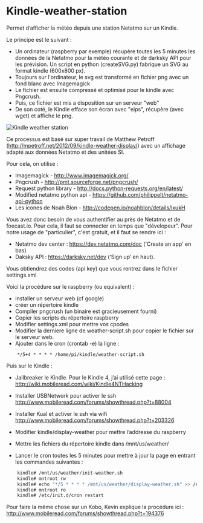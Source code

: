 # Kindle-weather-station

Permet d’afficher la météo depuis une station Netatmo sur un Kindle. 

Le principe est le suivant :
  - Un ordinateur (raspberry par exemple) récupère toutes les 5 minutes les données de la Netatmo pour la météo courante et de darksky API pour les prévision. Un script en python (createSVG.py) fabrique un SVG au format kindle (600x800 px).
  - Toujours sur l'ordinateur, le svg est transformé en fichier png avec un fond blanc avec Imagemagick
  - Le fichier est ensuite compressé et optimisé pour le kindle avec Pngcrush.
  - Puis, ce fichier est mis a disposition sur un serveur "web"
  - De son coté, le Kindle efface son écran avec "eips", récupère (avec wget) et affiche le png.

![Kindle weather station](https://raw.githubusercontent.com/iero/Kindle-weather-station/master/README.JPG) 

Ce processus est basé sur super travail de Matthew Petroff (http://mpetroff.net/2012/09/kindle-weather-display/) avec un affichage adapté aux données Netatmo et des unitées SI.

Pour cela, on utilise :
- Imagemagick - http://www.imagemagick.org/
- Pngcrush - http://pmt.sourceforge.net/pngcrush/
- Request python library - http://docs.python-requests.org/en/latest/
- Modified netatmo python api - https://github.com/philippelt/netatmo-api-python
- Les icones de Noah Blon - http://codepen.io/noahblon/details/lxukH

Vous avez donc besoin de vous authentifier au près de Netatmo et de foecast.io. Pour cela, il faut se connecter en temps que "dévelopeur". Pour notre usage de "particulier", c'est gratuit, et il faut se rendre ici :
  - Netatmo dev center : https://dev.netatmo.com/doc ('Create an app' en bas)
  - Daksky API : https://darksky.net/dev (‘Sign up’ en haut).

Vous obtiendrez des codes (api key) que vous rentrez dans le fichier settings.xml

Voici la procédure sur le raspberry (ou equivalent) :
- installer un serveur web (cf google)
- créer un répertoire kindle
- Compiler pngcrush (un binaire est gracieusement fourni)
- Copier les scripts du répertoire raspberry
- Modifier settings.xml pour mettre vos cpodes
- Modifier la derniere ligne de weather-script.sh pour copier le fichier sur le serveur web. 
- Ajouter dans le cron (crontab -e) la ligne :
```
    */5+4 * * * * /home/pi/kindle/weather-script.sh
```

Puis sur le Kindle :

- Jailbreaker le Kindle. Pour le Kindle 4, j’ai utilisé cette page : http://wiki.mobileread.com/wiki/Kindle4NTHacking
- Installer USBNetwork pour activer le ssh http://www.mobileread.com/forums/showthread.php?t=88004
- Installer Kual et activer le ssh via wifi http://www.mobileread.com/forums/showthread.php?t=203326

- Modifier kindle/display-weather pour mettre l’addresse du raspberry
- Mettre les fichiers du répertoire kindle dans /mnt/us/weather/
- Lancer le cron toutes les 5 minutes pour mettre à jour la page en entrant les commandes suivantes :

```bash
    kindle# /mnt/us/weather/init-weather.sh
    kindle# mntroot rw
    kindle# echo "*/5 * * * * /mnt/us/weather/display-weather.sh" >> /etc/crontab/root
    kindle# mntroot ro
    kindle# /etc/init.d/cron restart
```  
Pour faire la même chose sur un Kobo, Kevin explique la procédure ici : http://www.mobileread.com/forums/showthread.php?t=194376
